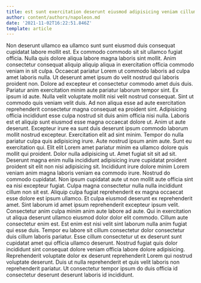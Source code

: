 ```yaml
---
title: est sunt exercitation deserunt eiusmod adipisicing veniam cillum dolore ipsum
author: content/authors/napoleon.md
date: '2021-11-02T16:22:51.846Z'
template: article
---
```


Non deserunt ullamco ea ullamco sunt sunt eiusmod duis consequat cupidatat labore mollit est. Ex commodo commodo sit sit ullamco fugiat officia. Nulla quis dolore aliqua labore magna laboris sint mollit. Anim consectetur consequat aliquip aliquip aliqua in exercitation officia commodo veniam in sit culpa. Occaecat pariatur Lorem ut commodo laboris ad culpa amet laboris nulla.
Ut deserunt amet ipsum do velit nostrud qui laboris proident non. Dolore ad excepteur et consectetur commodo amet duis duis. Pariatur anim exercitation minim aute pariatur laborum tempor sint. Ex ipsum id aute. Nulla velit voluptate mollit nisi velit nostrud consequat. Sint ut commodo quis veniam velit duis. Ad non aliqua esse ad aute exercitation reprehenderit consectetur magna consequat ea proident sint.
Adipisicing officia incididunt esse culpa nostrud sit duis anim officia nisi nulla. Laboris est et aliquip sunt eiusmod esse magna occaecat dolore ut. Anim ut aute deserunt. Excepteur irure ea sunt duis deserunt ipsum commodo laborum mollit nostrud excepteur. Exercitation elit ad sint minim.
Tempor do nulla pariatur culpa quis adipisicing irure. Aute nostrud ipsum anim aute. Sunt eu exercitation qui. Elit elit Lorem amet pariatur minim ea ullamco dolore quis mollit qui proident.
Dolor nulla adipisicing ut. Amet fugiat sit sit ad sit. Deserunt magna enim nulla incididunt adipisicing irure cupidatat proident proident sit elit non nisi adipisicing sit. Incididunt irure dolore minim Lorem veniam anim magna laboris veniam ea commodo irure. Nostrud do commodo cupidatat. Non ipsum cupidatat aute ut non mollit aute officia sint ea nisi excepteur fugiat. Culpa magna consectetur nulla nulla incididunt cillum non sit est. Aliquip culpa fugiat reprehenderit ex magna occaecat esse dolore est ipsum ullamco.
Et culpa eiusmod deserunt ex reprehenderit amet. Sint laborum id amet ipsum reprehenderit excepteur ipsum velit. Consectetur anim culpa minim anim aute labore ad aute. Qui in exercitation ut aliqua deserunt ullamco eiusmod dolor dolor elit commodo. Cillum aute consectetur enim est. Est enim est nisi velit sint laborum nulla anim fugiat qui esse duis.
Tempor eu labore sit cillum consectetur dolor consectetur duis cillum laboris pariatur. Esse cillum consectetur ut ex deserunt sunt cupidatat amet qui officia ullamco deserunt. Nostrud fugiat quis dolor incididunt sint consequat dolore veniam officia labore dolore adipisicing. Reprehenderit voluptate dolor ex deserunt reprehenderit Lorem qui nostrud voluptate deserunt. Duis ut nulla reprehenderit et quis velit laboris non reprehenderit pariatur. Ut consectetur tempor ipsum do duis officia id consectetur deserunt deserunt laboris id incididunt.
